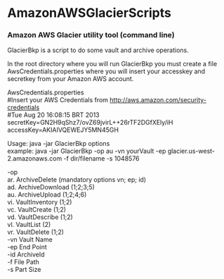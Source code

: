 AmazonAWSGlacierScripts
=======================

### Amazon AWS Glacier utility tool (command line)

GlacierBkp is a script to do some vault and archive operations.  

In the root directory where you will run GlacierBkp you must create a file AwsCredentials.properties where you will insert your accesskey and secretkey from your Amazon AWS account.

AwsCredentials.properties  
  #Insert your AWS Credentials from http://aws.amazon.com/security-credentials  
  #Tue Aug 20 16:08:15 BRT 2013  
  secretKey=GN2H9qShz7/ovZ69jvirL++26rTF2DGfXEly/iH  
  accessKey=AKIAIVQEWEJY5MN45GH

Usage: java -jar GlacierBkp options  
example: java -jar GlacierBkp -op au -vn yourVault -ep glacier.us-west-2.amazonaws.com -f dir/filename -s 1048576

-op <arg>  
ar. ArchiveDelete (mandatory options vn; ep; id)  
ad. ArchiveDownload (1;2;3;5)  
au. ArchiveUpload (1;2;4;6)  
vi. VaultInventory (1;2)  
vc. VaultCreate (1;2)  
vd. VaultDescribe (1;2)  
vl. VaultList (2)  
vr. VaultDelete (1;2)  
-vn Vault Name  
-ep End Point  
-id ArchiveId  
-f File Path  
-s Part Size  
